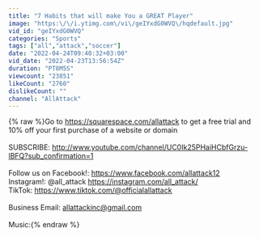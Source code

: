 ```yaml
---
title: "7 Habits that will make You a GREAT Player"
image: "https:\/\/i.ytimg.com\/vi\/geIYxdG0WVQ\/hqdefault.jpg"
vid_id: "geIYxdG0WVQ"
categories: "Sports"
tags: ["all","attack","soccer"]
date: "2022-04-24T09:40:32+03:00"
vid_date: "2022-04-23T13:56:54Z"
duration: "PT8M5S"
viewcount: "23851"
likeCount: "2760"
dislikeCount: ""
channel: "AllAttack"
---
```

{% raw %}Go to <a rel="nofollow" target="blank" href="https://squarespace.com/allattack">https://squarespace.com/allattack</a> to get a free trial and 10% off your first purchase of a website or domain<br /><br />SUBSCRIBE: <a rel="nofollow" target="blank" href="http://www.youtube.com/channel/UC0Ik25PHaiHCbfGrzu-lBFQ?sub_confirmation=1">http://www.youtube.com/channel/UC0Ik25PHaiHCbfGrzu-lBFQ?sub_confirmation=1</a><br /><br />Follow us on Facebook!: <a rel="nofollow" target="blank" href="https://www.facebook.com/allattack12">https://www.facebook.com/allattack12</a> <br />Instagram!: @all_attack <a rel="nofollow" target="blank" href="https://instagram.com/all_attack/">https://instagram.com/all_attack/</a><br />TikTok: <a rel="nofollow" target="blank" href="https://www.tiktok.com/@officialallattack">https://www.tiktok.com/@officialallattack</a><br /><br />Business Email: allattackinc@gmail.com<br /><br />Music:{% endraw %}
